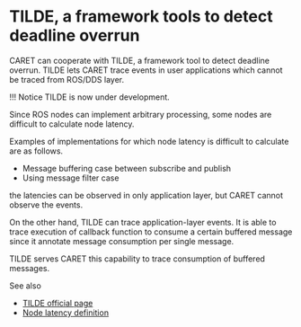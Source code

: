 # TILDE, a framework tools to detect deadline overrun

CARET can cooperate with TILDE, a framework tool to detect deadline overrun.
TILDE lets CARET trace events in user applications which cannot be traced from ROS/DDS layer.

<prettier-ignore-start>
!!! Notice
        TILDE is now under development.
<prettier-ignore-end>

Since ROS nodes can implement arbitrary processing, some nodes are difficult to calculate node latency.

Examples of implementations for which node latency is difficult to calculate are as follows.

- Message buffering case between subscribe and publish
- Using message filter case

the latencies can be observed in only application layer, but CARET cannot observe the events.

On the other hand, TILDE can trace application-layer events.
It is able to trace execution of callback function to consume a certain buffered message since it annotate message consumption per single message.

TILDE serves CARET this capability to trace consumption of buffered messages.

See also

- [TILDE official page](https://github.com/tier4/TILDE)
- [Node latency definition](../../latency_definitions/node_latency)
